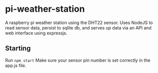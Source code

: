 # pi-weather-station

A raspberry pi weather station using the DHT22 sensor. Uses NodeJS to read sensor data, persist to sqlite db, and serves up data via an API and web interface using expressjs.

## Starting
Run `npm start`
Make sure your sensor pin number is set correctly in the app.js file.
